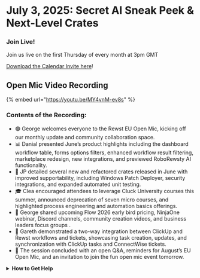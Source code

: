# July 3, 2025: Secret AI Sneak Peek & Next-Level Crates

### **Join Live!**

Join us live on the first Thursday of every month at 3pm GMT

&#x20;[Download the Calendar Invite here](https://go.rew.st/open-mic?hs_preview=BFeQDWBI-187816500244)!

## Open Mic Video Recording

{% embed url="https://youtu.be/MY4vnM-ev8s" %}

### Contents of the Recording:

* 🟢 George welcomes everyone to the Rewst EU Open Mic, kicking off our monthly update and community collaboration space.
* 📊 Danial presented June’s product highlights including the dashboard workflow table, forms options filters, enhanced workflow result filtering, marketplace redesign, new integrations, and previewed RoboRewsty AI functionality.
* 🛒 JP detailed several new and refactored crates released in June with improved supportability, including Windows Patch Deployer, security integrations, and expanded automated unit testing.
* 🎓 Clea encouraged attendees to leverage Cluck University courses this summer, announced deprecation of seven micro courses, and highlighted process engineering and automation basics offerings.
* 🎉 George shared upcoming Flow 2026 early bird pricing, NinjaOne webinar, Discord channels, community creation videos, and business leaders focus groups .
* 🔗 Gareth demonstrated a two-way integration between ClickUp and Rewst workflows and tickets, showcasing task creation, updates, and synchronization with ClickUp tasks and ConnectWise tickets.
* 🚀 The session concluded with an open Q\&A, reminders for August’s EU Open Mic, and an invitation to join the fun open mic event tomorrow.

<details>

<summary><strong>How to Get Help</strong></summary>

* 💬 Chat (Discord): [https://discord.gg/rewst​​ ](https://discord.gg/rewst%E2%80%8B%E2%80%8B)
  * Private #\{{ msp \}} channel
  * \#the-kewp
* 🎫 Submit Tickets to: the\_roc@rewst.io
* 📝 Feature Request + Integration Requests: [https://rewst.canny.io/](https://rewst.canny.io/)

**CLUCK UNIVERSITY – REWST TRAINING:**&#x20;

* 👨‍🏫 Live Instructor-Led Training: [https://calendly.com/cluck-u/](https://calendly.com/cluck-u/)
* 🏁 Rewst Foundations Training: [https://docs.rewst.help/cluck-university/rewst-foundations-10x](https://docs.rewst.help/cluck-university/rewst-foundations-10x)
* ▶️ On-demand Videos: [https://docs.rewst.help/cluck-university/rewst-foundations-10x](https://docs.rewst.help/cluck-university/rewst-foundations-10x)

**DOCS:**&#x20;

* 🥚 Rewst Docs: [https://docs.rewst.help ](https://docs.rewst.help)
* ⛩️ Jinja Docs: [https://jinja.palletsprojects.com/](https://jinja.palletsprojects.com/)

**KEY LINKS:**&#x20;

* 📝 Feature Request + Integration Requests: [https://rewst.canny.io/](https://rewst.canny.io/)

</details>
